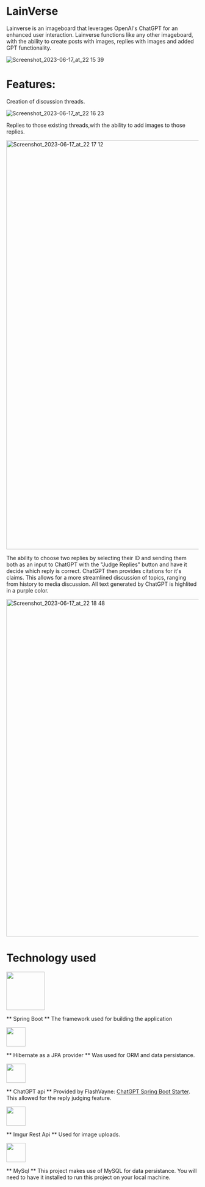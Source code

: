 # LainVerse
Lainverse is an imageboard that leverages OpenAI's ChatGPT for an enhanced user interaction. Lainverse functions like any other imageboard, with the ability to create posts with images, replies with images and added GPT functionality.

![Screenshot_2023-06-17_at_22 15 39](https://github.com/D2S03/LainVerse_imageBoard/assets/94651035/78ab339d-e26e-461f-87ee-a1f5a39dacdd)
# Features:

Creation of discussion threads.

![Screenshot_2023-06-17_at_22 16 23](https://github.com/D2S03/LainVerse_imageBoard/assets/94651035/bf785bfa-5a1e-4590-b8fe-be686612e7e1)

Replies to those existing threads,with the ability to add images to those replies.

<img width="1068" alt="Screenshot_2023-06-17_at_22 17 12" src="https://github.com/D2S03/LainVerse_imageBoard/assets/94651035/407e8975-bb21-45f0-adb5-f92ba25b1889">

The ability to choose two replies by selecting their ID and sending them both as an input to ChatGPT with the "Judge Replies" button and have it decide which reply is correct. ChatGPT then provides citations for it's claims.
This allows for a more streamlined discussion of topics, ranging from history to media discussion. All text generated by ChatGPT is highlited in a purple color.

<img width="881" alt="Screenshot_2023-06-17_at_22 18 48" src="https://github.com/D2S03/LainVerse_imageBoard/assets/94651035/d3e5eb82-67f3-43e7-a419-9eada6663bbb">

# Technology used
<img src="https://github.com/D2S03/LainVerse_imageBoard/assets/94651035/d11911a7-ab9c-4925-a40c-720e608e4b36" width="100">

** Spring Boot ** The framework used for building the application


<img src="https://github.com/D2S03/LainVerse_imageBoard/assets/94651035/dcb309e7-9c18-48bd-ab7b-f08025cc6451" width="50" >

** Hibernate as a JPA provider ** Was used for ORM and data persistance.

 
<img src="https://github.com/D2S03/LainVerse_imageBoard/assets/94651035/354fb8a2-86e5-49fd-a3ab-00ea88b692ca" width="50">

** ChatGPT api ** Provided by FlashVayne: [ChatGPT Spring Boot Starter](https://github.com/flashvayne/chatgpt-spring-boot-starter). This allowed for the reply judging feature.
 

<img src="https://github.com/D2S03/LainVerse_imageBoard/assets/94651035/a3f5ef95-9101-47bb-8ce9-d5ccb729c33f" width="50">

** Imgur Rest Api ** Used for image uploads.
 

<img src="https://github.com/D2S03/LainVerse_imageBoard/assets/94651035/6b6212b6-19f6-4906-8071-da8c7aa3ffe1" width="50" >

** MySql ** This project makes use of MySQL for data persistance. You will need to have it installed to run this project on your local machine.




